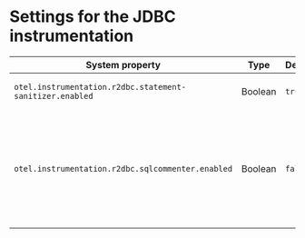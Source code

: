 # Settings for the JDBC instrumentation

| System property                                          | Type    | Default | Description                                                                                                                                             |
|----------------------------------------------------------|---------|---------|---------------------------------------------------------------------------------------------------------------------------------------------------------|
| `otel.instrumentation.r2dbc.statement-sanitizer.enabled` | Boolean | `true`  | Enables the DB statement sanitization.                                                                                                                  |
| `otel.instrumentation.r2dbc.sqlcommenter.enabled`        | Boolean | `false` | Enables augmenting queries with a comment containing the tracing information. See [sqlcommenter](https://google.github.io/sqlcommenter/) for more info. |
